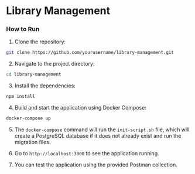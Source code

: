 # Library Management
### How to Run

1. Clone the repository:
  ```sh
  git clone https://github.com/yourusername/library-management.git
  ```
2. Navigate to the project directory:
  ```sh
  cd library-management
  ```
3. Install the dependencies:
  ```sh
  npm install
  ```
4. Build and start the application using Docker Compose:
  ```sh
  docker-compose up
  ```
5. The `docker-compose` command will run the `init-script.sh` file, which will create a PostgreSQL database if it does not already exist and run the migration files.

6. Go to `http://localhost:3000` to see the application running.

7. You can test the application using the provided Postman collection.
